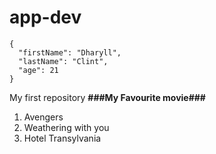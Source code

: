# app-dev
```
{
  "firstName": "Dharyll",
  "lastName": "Clint",
  "age": 21
}
```
My first repository
**###My Favourite movie###**
1. Avengers
2. Weathering with you
3. Hotel Transylvania
   
